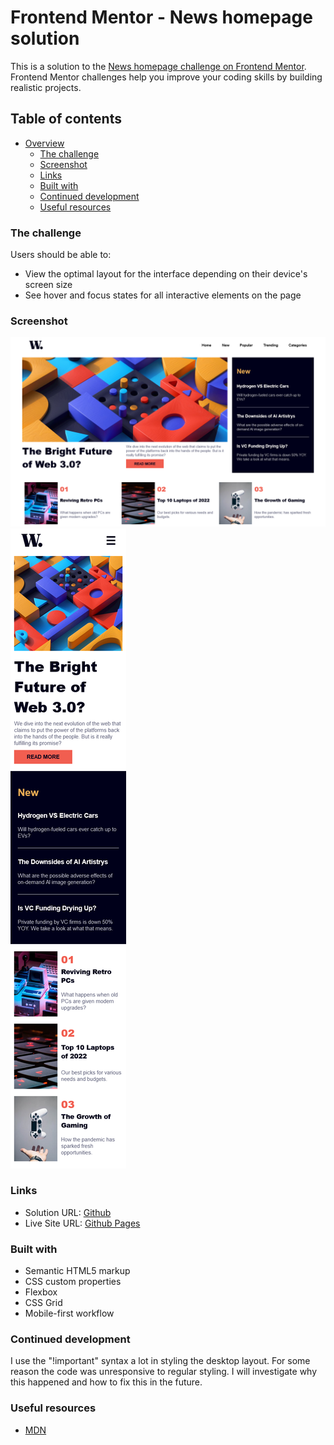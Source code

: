 # Frontend Mentor - News homepage solution

This is a solution to the [News homepage challenge on Frontend Mentor](https://www.frontendmentor.io/challenges/news-homepage-H6SWTa1MFl). Frontend Mentor challenges help you improve your coding skills by building realistic projects.

## Table of contents

- [Overview](#overview)
  - [The challenge](#the-challenge)
  - [Screenshot](#screenshot)
  - [Links](#links)
  - [Built with](#built-with)
  - [Continued development](#continued-development)
  - [Useful resources](#useful-resources)

### The challenge

Users should be able to:

- View the optimal layout for the interface depending on their device's screen size
- See hover and focus states for all interactive elements on the page

### Screenshot

![](./design/desktop-preview.png)
![](./design/mobile-preview.png)

### Links

- Solution URL: [Github](https://github.com/0300hrs/news-homepage-main)
- Live Site URL: [Github Pages](https://0300hrs.github.io/news-homepage-main/)

### Built with

- Semantic HTML5 markup
- CSS custom properties
- Flexbox
- CSS Grid
- Mobile-first workflow

### Continued development

I use the "!important" syntax a lot in styling the desktop layout. For some reason the code was unresponsive to regular styling. I will investigate why this happened and how to fix this in the future.

### Useful resources

- [MDN](https://developer.mozilla.org/)
